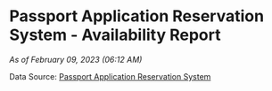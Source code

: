 # Passport Application Reservation System - Availability Report

*As of February 09, 2023 (06:12 AM)*

Data Source: [Passport Application Reservation System](https://eservices.immigration.gov.lk:8443/appointment/pages/reservationApplication.xhtml)